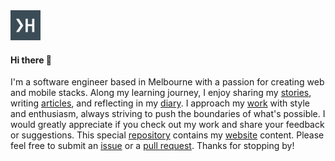 <!--
  ██╗    ██╗  ██╗
   ╚██╗  ██║  ██║
    ╚██╗ ███████║
    ██╔╝ ██╔══██║
   ██╔╝  ██║  ██║
  ╚═╝    ╚═╝  ╚═╝

The content repository of `https://hallaji.com`
(C) CC BY-SA 4.0

The content structure can be in 4 different patterns:
 * `directory/slug.md`
 * `directory/en~slug.md`
 * `directory/slug/index.md`
 * `directory/slug/en.md
A slug can contain a dash (-), numbers (0-9), lower case letters (a-z) and only one tilde (~) as the locale separator.
The length of the slug must be at least 3 characters.
-->

<a href="https://hallaji.com">
  <img src="./assets/fav/fav.svg" widht="48" height="48">
</a>

#### Hi there 👋

I'm a software engineer based in Melbourne with a passion for creating web and
mobile stacks. Along my learning journey, I enjoy sharing my [stories][about],
writing [articles][blog], and reflecting in my [diary][diary]. I approach my
[work][works] with style and enthusiasm, always striving to push the boundaries
of what's possible. I would greatly appreciate if you check out my work and
share your feedback or suggestions. This special [repository][repository]
contains my [website][website] content. Please feel free to submit an
[issue][issues] or a [pull request][pulls]. Thanks for stopping by!

[repository]: https://github.com/hallaji/hallaji
[website]: https://hallaji.com
[about]: https://hallaji.com/about
[blog]: https://hallaji.com/blog
[works]: https://hallaji.com/works
[diary]: https://hallaji.com/diary
[issues]: https://github.com/hallaji/hallaji/issues
[pulls]: https://github.com/hallaji/hallaji/pulls
